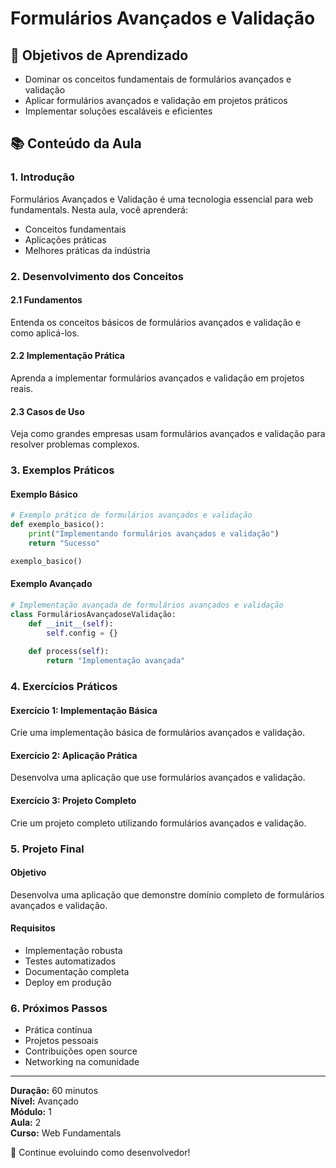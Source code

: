 # Formulários Avançados e Validação

## 🎯 Objetivos de Aprendizado
- Dominar os conceitos fundamentais de formulários avançados e validação
- Aplicar formulários avançados e validação em projetos práticos
- Implementar soluções escaláveis e eficientes

## 📚 Conteúdo da Aula

### 1. Introdução
Formulários Avançados e Validação é uma tecnologia essencial para web fundamentals. Nesta aula, você aprenderá:

- Conceitos fundamentais
- Aplicações práticas
- Melhores práticas da indústria

### 2. Desenvolvimento dos Conceitos

#### 2.1 Fundamentos
Entenda os conceitos básicos de formulários avançados e validação e como aplicá-los.

#### 2.2 Implementação Prática
Aprenda a implementar formulários avançados e validação em projetos reais.

#### 2.3 Casos de Uso
Veja como grandes empresas usam formulários avançados e validação para resolver problemas complexos.

### 3. Exemplos Práticos

#### Exemplo Básico
```python
# Exemplo prático de formulários avançados e validação
def exemplo_basico():
    print("Implementando formulários avançados e validação")
    return "Sucesso"

exemplo_basico()
```

#### Exemplo Avançado
```python
# Implementação avançada de formulários avançados e validação
class FormuláriosAvançadoseValidação:
    def __init__(self):
        self.config = {}
    
    def process(self):
        return "Implementação avançada"
```

### 4. Exercícios Práticos

#### Exercício 1: Implementação Básica
Crie uma implementação básica de formulários avançados e validação.

#### Exercício 2: Aplicação Prática
Desenvolva uma aplicação que use formulários avançados e validação.

#### Exercício 3: Projeto Completo
Crie um projeto completo utilizando formulários avançados e validação.

### 5. Projeto Final

#### Objetivo
Desenvolva uma aplicação que demonstre domínio completo de formulários avançados e validação.

#### Requisitos
- Implementação robusta
- Testes automatizados
- Documentação completa
- Deploy em produção

### 6. Próximos Passos

- Prática contínua
- Projetos pessoais
- Contribuições open source
- Networking na comunidade

---

**Duração:** 60 minutos  
**Nível:** Avançado  
**Módulo:** 1  
**Aula:** 2  
**Curso:** Web Fundamentals

🎉 Continue evoluindo como desenvolvedor!

